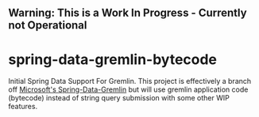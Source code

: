 ## **Warning: This is a Work In Progress - Currently not Operational**
# spring-data-gremlin-bytecode
Initial Spring Data Support For Gremlin.  This project is effectively a branch off [Microsoft's Spring-Data-Gremlin](https://github.com/microsoft/spring-data-gremlin) but will use gremlin application code (bytecode) instead of string query submission with some other WIP features. 
